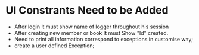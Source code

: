 # UI Constrants Need to be Added
* After login it must show name of logger throughout his session
* After creating new member or book It must Show "Id" created.
* Need to print all information correspond to exceptions in customise way;
* create a user defined Exception; 